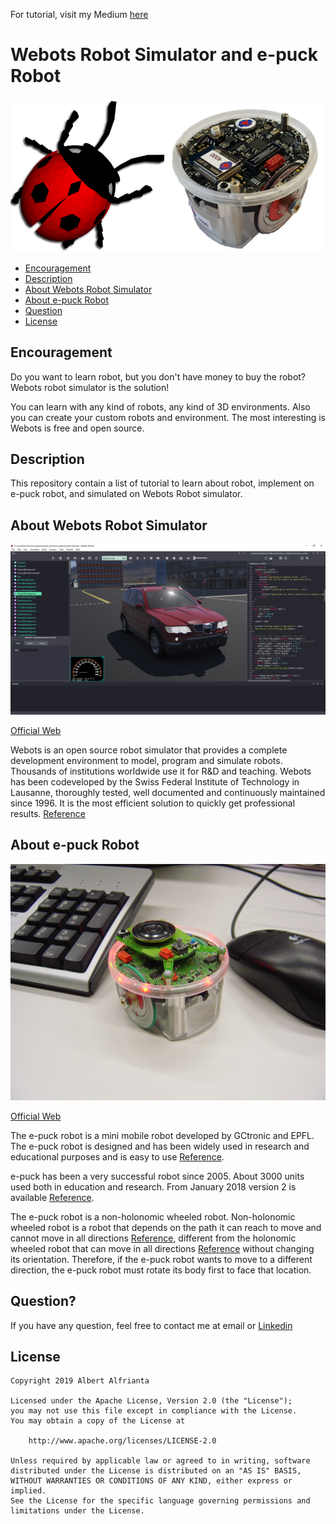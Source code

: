 For tutorial, visit my Medium [here](https://medium.com/@albert.brucelee)

# Webots Robot Simulator and e-puck Robot

<p align="center">
  <img src="https://raw.githubusercontent.com/albertbrucelee/webots-e-puck_robot/master/image/webots-e-puck_robot.png">
</p>

* [Encouragement](#encouragement)
* [Description](#description)
* [About Webots Robot Simulator](#about-webots-robot-simulator)
* [About e-puck Robot](#about-e-puck-robot)
* [Question](#question)
* [License](#license)

## Encouragement

Do you want to learn robot, but you don't have money to buy the robot? Webots robot simulator is the solution!

You can learn with any kind of robots, any kind of 3D environments. Also you can create your custom robots and environment. The most interesting is Webots is free and open source.

## Description

This repository contain a list of tutorial to learn about robot, implement on e-puck robot, and simulated on Webots Robot simulator.

## About Webots Robot Simulator

![Webots Simulator Interface](https://raw.githubusercontent.com/albertbrucelee/webots-e-puck_robot/master/image/webots_simulator_interface.png) 

[Official Web](https://cyberbotics.com)

Webots is an open source robot simulator that provides a complete development environment to model, program and simulate robots. Thousands of institutions worldwide use it for R&D and teaching. Webots has been codeveloped by the Swiss Federal Institute of Technology in Lausanne, thoroughly tested, well documented and continuously maintained since 1996. It is the most efficient solution to quickly get professional results. [Reference](https://cyberbotics.com/#webots)

## About e-puck Robot

![e-puck Robot](https://raw.githubusercontent.com/albertbrucelee/webots-e-puck_robot/master/image/e-puck.jpg) 
	
[Official Web](http://www.e-puck.org/)

The e-puck robot is a mini mobile robot developed by GCtronic and EPFL. The e-puck robot is designed and has been widely used in research and educational purposes and is easy to use [Reference](http://infoscience.epfl.ch/getfile.py?recid=135236&mode=best).

e-puck has been a very successful robot since 2005. About 3000 units used both in education and research. From January 2018 version 2 is available [Reference](https://www.gctronic.com/e-puck2.php).

The e-puck robot is a non-holonomic wheeled robot. Non-holonomic wheeled robot is a robot that depends on the path it can reach to move and cannot move in all directions [Reference](https://doi.org/10.1007/BFb0036070), different from the holonomic wheeled robot that can move in all directions [Reference](https://doi.org/10.1177/02783640022067977) without changing its orientation. Therefore, if the e-puck robot wants to move to a different direction, the e-puck robot must rotate its body first to face that location.

## Question?
If you have any question, feel free to contact me at email or [Linkedin](https://www.linkedin.com/in/albert-alfrianta/)

## License

```
Copyright 2019 Albert Alfrianta

Licensed under the Apache License, Version 2.0 (the "License");
you may not use this file except in compliance with the License.
You may obtain a copy of the License at

    http://www.apache.org/licenses/LICENSE-2.0

Unless required by applicable law or agreed to in writing, software
distributed under the License is distributed on an "AS IS" BASIS,
WITHOUT WARRANTIES OR CONDITIONS OF ANY KIND, either express or implied.
See the License for the specific language governing permissions and
limitations under the License.
```
